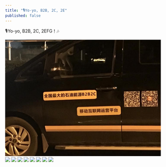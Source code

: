 ```yaml
---
title: "🎙️Yo-yo, B2B, 2C, 2E"
published: false
---
```

🎙️Yo-yo, B2B, 2C, 2EFG！🎶

![](./1.jpg)
![](./2.jpg)
![](./3.jpg)
![](./4.jpg)
![](./5.jpg)
![](./6.jpg)
![](./7.jpg)
![](./8.jpg)
![](./9.jpg)
